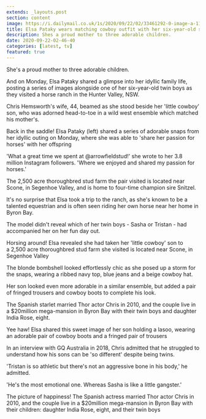 ```yaml
---
extends: _layouts.post
section: content
image: https://i.dailymail.co.uk/1s/2020/09/22/02/33461292-0-image-a-11_1600736620676.jpg 
title: Elsa Pataky wears matching cowboy outfit with her six-year-old son 
description: Shes a proud mother to three adorable children. 
date: 2020-09-22-02-46-40 
categories: [latest, tv] 
featured: true 
--- 
```

She's a proud mother to three adorable children.

And on Monday, Elsa Pataky shared a glimpse into her idyllic family life, posting a series of images alongside one of her six-year-old twin boys as they visited a horse ranch in the Hunter Valley, NSW.

Chris Hemsworth's wife, 44, beamed as she stood beside her 'little cowboy' son, who was adorned head-to-toe in a wild west ensemble which matched his mother's.

Back in the saddle! Elsa Pataky (left) shared a series of adorable snaps from her idyllic outing on Monday, where she was able to 'share her passion for horses' with her offspring

'What a great time we spent at @arrowfieldstud!' she wrote to her 3.8 million Instagram followers. 'Where we enjoyed and shared my passion for horses.'

The 2,500 acre thoroughbred stud farm the pair visited is located near Scone, in Segenhoe Valley, and is home to four-time champion sire Snitzel.

It's no surprise that Elsa took a trip to the ranch, as she's known to be a talented equestrian and is often seen riding her own horse near her home in Byron Bay. 

The model didn't reveal which of her twin boys - Sasha or Tristan - had accompanied her on her fun day out.

Horsing around! Elsa revealed she had taken her 'little cowboy' son to a 2,500 acre thoroughbred stud farm she visited is located near Scone, in Segenhoe Valley

The blonde bombshell looked effortlessly chic as she posed up a storm for the snaps, wearing a ribbed navy top, blue jeans and a beige cowboy hat.

Her son looked even more adorable in a similar ensemble, but added a pair of fringed trousers and cowboy boots to complete his look.

The Spanish starlet married Thor actor Chris in 2010, and the couple live in a $20million mega-mansion in Byron Bay with their twin boys and daughter India Rose, eight.

Yee haw! Elsa shared this sweet image of her son holding a lasoo, wearing an adorable pair of cowboy boots and a fringed pair of trousers

In an interview with GQ Australia in 2018, Chris admitted that he struggled to understand how his sons can be 'so different' despite being twins.

'Tristan is so athletic but there's not an aggressive bone in his body,' he admitted.

'He's the most emotional one. Whereas Sasha is like a little gangster.'

The picture of happiness! The Spanish actress married Thor actor Chris in 2010, and the couple live in a $20million mega-mansion in Byron Bay with their children: daughter India Rose, eight, and their twin boys

